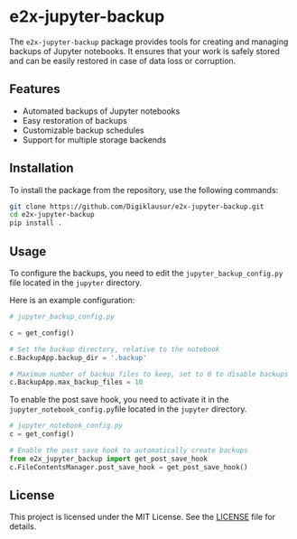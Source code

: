 # e2x-jupyter-backup

The `e2x-jupyter-backup` package provides tools for creating and managing backups of Jupyter notebooks. It ensures that your work is safely stored and can be easily restored in case of data loss or corruption.

## Features

- Automated backups of Jupyter notebooks
- Easy restoration of backups
- Customizable backup schedules
- Support for multiple storage backends

## Installation

To install the package from the repository, use the following commands:

```bash
git clone https://github.com/Digiklausur/e2x-jupyter-backup.git
cd e2x-jupyter-backup
pip install .
```

## Usage

To configure the backups, you need to edit the `jupyter_backup_config.py` file located in the `jupyter` directory. 

Here is an example configuration:

```python
# jupyter_backup_config.py

c = get_config()

# Set the backup directory, relative to the notebook
c.BackupApp.backup_dir = '.backup'

# Maximum number of backup files to keep, set to 0 to disable backups
c.BackupApp.max_backup_files = 10
```

To enable the post save hook, you need to activate it in the `jupyter_notebook_config.py`file located in the `jupyter` directory.

```python
# jupyter_notebook_config.py
c = get_config()

# Enable the post save hook to automatically create backups
from e2x_jupyter_backup import get_post_save_hook
c.FileContentsManager.post_save_hook = get_post_save_hook()
```

## License

This project is licensed under the MIT License. See the [LICENSE](LICENSE) file for details.